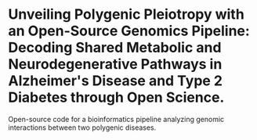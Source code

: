 # Unveiling Polygenic Pleiotropy with an Open-Source Genomics Pipeline: Decoding Shared Metabolic and Neurodegenerative Pathways in Alzheimer's Disease and Type 2 Diabetes through Open Science.
Open-source code for a bioinformatics pipeline analyzing genomic interactions between two polygenic diseases.
